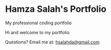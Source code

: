 # Hamza Salah's Portfolio

My professional coding portfolio

Hi and welcome to my portfolio.

Questions? Email me at:
[hsalahda@gmail.com](mailto:hsalahda@gmail.com)
